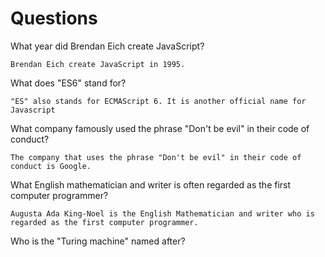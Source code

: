 # Questions

What year did Brendan Eich create JavaScript?

```
Brendan Eich create JavaScript in 1995.
```

What does "ES6" stand for?

```
"ES" also stands for ECMAScript 6. It is another official name for Javascript
```

What company famously used the phrase "Don't be evil" in their code of conduct?

```
The company that uses the phrase "Don't be evil" in their code of conduct is Google. 
```

What English mathematician and writer is often regarded as the first computer programmer?

```
Augusta Ada King-Noel is the English Mathematician and writer who is regarded as the first computer programmer.
```

Who is the "Turing machine" named after?

```

```
